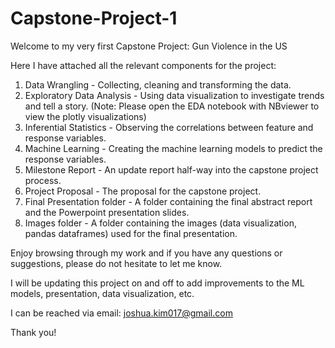 # Capstone-Project-1

Welcome to my very first Capstone Project: Gun Violence in the US

Here I have attached all the relevant components for the project:
1) Data Wrangling - Collecting, cleaning and transforming the data.
2) Exploratory Data Analysis - Using data visualization to investigate trends and tell a story.
(Note: Please open the EDA notebook with NBviewer to view the plotly visualizations)
3) Inferential Statistics - Observing the correlations between feature and response variables.
4) Machine Learning - Creating the machine learning models to predict the response variables.
5) Milestone Report - An update report half-way into the capstone project process.
6) Project Proposal - The proposal for the capstone project.
7) Final Presentation folder - A folder containing the final abstract report and the Powerpoint presentation slides.
8) Images folder - A folder containing the images (data visualization, pandas dataframes) used for the final presentation.

Enjoy browsing through my work and if you have any questions or suggestions, please do not hesitate to let me know.

I will be updating this project on and off to add improvements to the ML models, presentation, data visualization, etc. 

I can be reached via email: joshua.kim017@gmail.com

Thank you!
